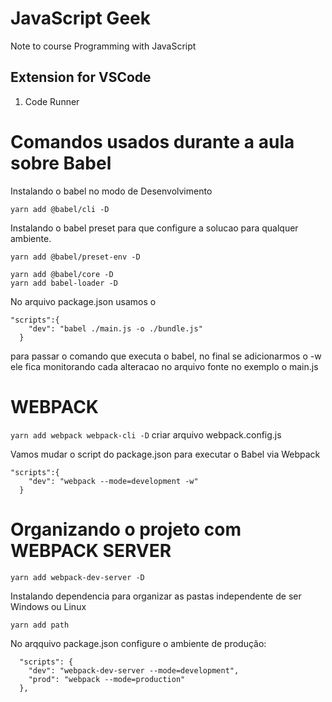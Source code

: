 # JavaScript Geek
Note to course Programming with JavaScript


## Extension for VSCode
1. Code Runner

# Comandos usados durante a aula sobre Babel
Instalando o babel no modo de Desenvolvimento
```
yarn add @babel/cli -D
```
Instalando o babel preset para que configure a solucao para qualquer ambiente.
```
yarn add @babel/preset-env -D
```

```
yarn add @babel/core -D
yarn add babel-loader -D
```

No arquivo package.json usamos o   
```
"scripts":{
    "dev": "babel ./main.js -o ./bundle.js"
  }
```
para passar o comando que executa o babel, no final se adicionarmos o -w ele fica monitorando cada alteracao no arquivo fonte no exemplo o main.js

# WEBPACK
`yarn add webpack webpack-cli -D`
criar arquivo webpack.config.js

Vamos mudar o script do package.json para executar o Babel via Webpack
```
"scripts":{
    "dev": "webpack --mode=development -w"
  }
```

# Organizando o projeto com WEBPACK SERVER
```
yarn add webpack-dev-server -D
```
Instalando dependencia para organizar as pastas independente de ser Windows ou Linux
```
yarn add path
```

No arqquivo package.json configure o ambiente de produção:
```
  "scripts": {
    "dev": "webpack-dev-server --mode=development",
    "prod": "webpack --mode=production"
  },
```